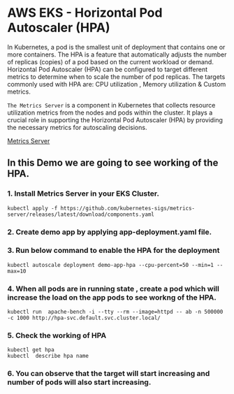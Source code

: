
# AWS EKS - Horizontal Pod Autoscaler (HPA)

 In Kubernetes, a pod is the smallest unit of deployment that contains one or more containers. The HPA is a feature that automatically adjusts the number of replicas (copies) of a pod based on the current workload or demand. Horizontal Pod Autoscaler (HPA) can be configured to target different metrics to determine when to scale the number of pod replicas. The targets commonly used with HPA are: CPU utilization , Memory utilization & Custom metrics. 
 
 `The Metrics Server` is a component in Kubernetes that collects resource utilization metrics from the nodes and pods within the cluster. It plays a crucial role in supporting the Horizontal Pod Autoscaler (HPA) by providing the necessary metrics for autoscaling decisions.

[Metrics Server](https://docs.aws.amazon.com/eks/latest/userguide/metrics-server.html)

## In this Demo   we are going to see working of the HPA.

### 1. Install Metrics Server in your EKS Cluster.

`kubectl apply -f https://github.com/kubernetes-sigs/metrics-server/releases/latest/download/components.yaml`

### 2. Create demo app by applying app-deployment.yaml file.

### 3. Run below command to enable the HPA for the deployment

`kubectl autoscale deployment demo-app-hpa --cpu-percent=50 --min=1 --max=10`

### 4. When all pods are in running state , create a pod which will increase the load on the app pods to see workng of the HPA.
```
kubectl run  apache-bench -i --tty --rm --image=httpd -- ab -n 500000 -c 1000 http://hpa-svc.default.svc.cluster.local/

```

### 5. Check the working of HPA
```
kubectl get hpa
kubectl  describe hpa name
```
### 6. You can observe that the target will start increasing and number of pods will also start increasing.


